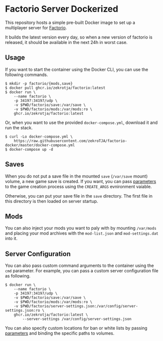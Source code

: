 # Factorio Server Dockerized

This repository hosts a simple pre-built Docker image to set up a multiplayer server for [Factorio](https://www.factorio.com).

It builds the latest version every day, so when a new version of factorio is released, it should be available in the next 24h in worst case.

## Usage

If you want to start the container using the Docker CLI, you can use the following commands.

```
$ mkdir -p factorio/{mods,save}
$ docker pull ghcr.io/zekrotja/factorio:latest
$ docker run \
    --name factorio \
    -p 34197:34197/udp \
    -v $PWD/factorio/save:/var/save \
    -v $PWD/factorio/mods:/var/mods:ro \
    ghcr.io/zekrotja/factorio:latest
```

Or, when you want to use the provided `docker-compose.yml`, download it and run the stack.

```
$ curl -Lo docker-compose.yml \
    https://raw.githubusercontent.com/zekroTJA/factorio-docker/master/docker-compose.yml
$ docker-compose up -d
```

## Saves

When you do not put a save file in the mounted `save` (`/var/save` mount) volume, a new game save is created. If you want, you can pass [parameters](https://wiki.factorio.com/Command_line_parameters) to the game creation process using the `CREATE_ARGS` evnironment vaiable.

Otherwise, you can put your save file in the `save` directory. The first file in this directory is then loaded on server startup.

## Mods

You can also inject your mods you want to paly with by mounting `/var/mods` and placing your mod archives with the `mod-list.json` and `mod-settings.dat` into it.

## Server Configuration

You can also pass custom command arguments to the container using the `cmd` parameter. For example, you can pass a custom server configuration file as following.

```
$ docker run \
    --name factorio \
    -p 34197:34197/udp \
    -v $PWD/factorio/save:/var/save \
    -v $PWD/factorio/mods:/var/mods:ro \
    -v $PWD/factorio/server-settings.json:/var/config/server-settings.json:ro \
    ghcr.io/zekrotja/factorio:latest \
        --server-settings /var/config/server-settings.json
```

You can also specify custom locations for ban or white lists by passing [parameters](https://wiki.factorio.com/Command_line_parameters) and binding the specific paths to volumes.